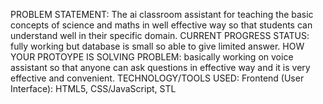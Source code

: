 PROBLEM STATEMENT: The ai classroom assistant for teaching the basic concepts of science and maths in well effective way so that students can understand well in their specific domain.
CURRENT PROGRESS STATUS: fully working but database is small so able to give limited answer.
HOW YOUR PROTOYPE IS SOLVING PROBLEM: basically working on voice assistant so that anyone can ask questions in effective way and it is very effective and convenient.
TECHNOLOGY/TOOLS USED:
Frontend (User Interface):
HTML5, CSS/JavaScript, STL
